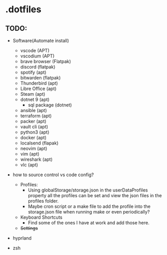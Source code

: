 # .dotfiles

## TODO:
- Software(Automate install)
    - vscode (APT)
    - vscodium (APT)
    - brave browser (Flatpak)
    - discord (flatpak)
    - spotify (apt)
    - bitwarden (flatpak)
    - Thunderbird (apt)
    - Libre Office (apt)
    - Steam (apt)
    - dotnet 9 (apt)
        - sql package (dotnet)
    - ansible (apt)
    - terraform (apt)
    - packer (apt)
    - vault cli (apt)
    - python3 (apt)
    - docker (apt)
    - localsend (flapak)
    - neovim (apt)
    - vim (apt)
    - wireshark (apt)
    - vlc (apt)

- how to source control vs code config?
    - Profiles:
        - Using globalStorage/storage.json in the userDataProfiles property all the profiles can be set and view the json files in the profiles folder.
        - Maybe cron script or a make file to add the profile into the storage.json file when running make or even periodically?
    - Keyboard Shortcuts
        - Find some of the ones I have at work and add those here.
    - ~~Settings~~
- hyprland
- zsh
